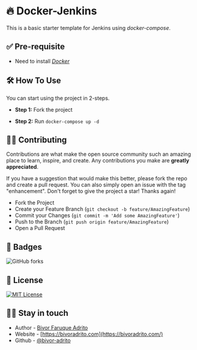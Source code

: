 
# 🔥 Docker-Jenkins 

This is a basic starter template for Jenkins using *docker-compose*. 




## ✅ Pre-requisite

-  Need to install [*Docker*](https://docs.docker.com/engine/install/)


## 🛠️ How To Use

You can start using the project in 2-steps.


- **Step 1:** Fork the project

- **Step 2:** Run `docker-compose up -d`
## 🥷🏼 Contributing

Contributions are what make the open source community such an amazing place to learn, inspire, and create. Any contributions you make are **greatly appreciated**.

If you have a suggestion that would make this better, please fork the repo and create a pull request. You can also simply open an issue with the tag "enhancement".
Don't forget to give the project a star! Thanks again!

- Fork the Project
- Create your Feature Branch (`git checkout -b feature/AmazingFeature`)
- Commit your Changes (`git commit -m 'Add some AmazingFeature'`)
- Push to the Branch (`git push origin feature/AmazingFeature`)
- Open a Pull Request



## 🪪 Badges


![GitHub forks](https://img.shields.io/github/forks/bivor-adrito/node_starter)




## 📝 License

[![MIT License](https://img.shields.io/badge/License-MIT-green.svg)](https://choosealicense.com/licenses/mit/)



## ✍🏻 Stay in touch

- Author - [Bivor Faruque Adrito](https://www.linkedin.com/in/bivor-faruque)
- Website - [https://bivoradrito.com](https://bivoradrito.com/)
- Github - [@bivor-adrito](https://github.com/bivor-adrito)
